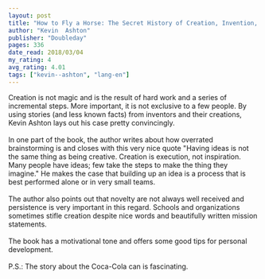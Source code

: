 ```yaml
---
layout: post
title: "How to Fly a Horse: The Secret History of Creation, Invention, and Discovery"
author: "Kevin  Ashton"
publisher: "Doubleday"
pages: 336
date_read: 2018/03/04
my_rating: 4
avg_rating: 4.01
tags: ["kevin--ashton", "lang-en"]
---
```


Creation is not magic and is the result of hard work and a series of incremental steps. More important, it is not exclusive to a few people. By using stories (and less known facts) from inventors and their creations, Kevin Ashton lays out his case pretty convincingly. <br/><br/>In one part of the book, the author writes about how overrated brainstorming is and closes with this very nice quote "Having ideas is not the same thing as being creative. Creation is execution, not inspiration. Many people have ideas; few take the steps to make the thing they imagine."  He makes the case that building up an idea is a process that is best performed alone or in very small teams.<br/><br/>The author also points out that novelty are not always well received and persistence is very important in this regard. Schools and organizations sometimes stifle creation despite nice words and beautifully written mission statements.<br/><br/>The book has a motivational tone and offers some good tips for personal development.<br/><br/>P.S.: The story about the Coca-Cola can is fascinating.


